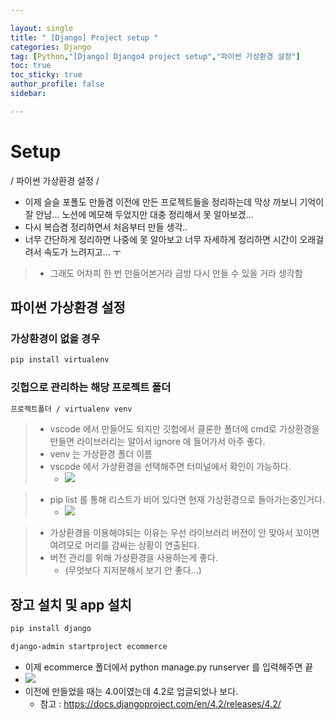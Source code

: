 ```yaml
---

layout: single
title: " [Django] Project setup "
categories: Django
tag: [Python,"[Django] Django4 project setup","파이썬 가상환경 설정"]
toc: true
toc_sticky: true
author_profile: false
sidebar:

---
```

# Setup

/ 파이썬 가상환경 설정 /

- 이제 슬슬 포폴도 만들겸 이전에 만든 프로젝트들을 정리하는데 막상 까보니 기억이 잘 안남... 노션에 메모해 두었지만 대충 정리해서 못 알아보겠...
- 다시 복습겸 정리하면서 처음부터 만들 생각..
- 너무 간단하게 정리하면 나중에 못 알아보고 너무 자세하게 정리하면 시간이 오래걸려서 속도가 느려지고... ㅜ
>- 그래도 어차피 한 번 만들어본거라 금방 다시 만들 수 있을 거라 생각함

## 파이썬 가상환경 설정

### 가상환경이 없을 경우
```cmd
pip install virtualenv
```

### 깃헙으로 관리하는 해당 프로젝트 폴더
```cmd
프로젝트폴더 / virtualenv venv
```

>- vscode 에서 만들어도 되지만 깃헙에서 클론한 폴더에 cmd로 가상환경을 만들면 라이브러리는 알아서 ignore 에 들어가서 아주 좋다.
>- venv 는 가상환경 폴더 이름
>- vscode 에서 가상환경을 선택해주면 터미널에서 확인이 가능하다.
>	- ![](https://i.imgur.com/DxmWEKJ.png)

>- pip list 를 통해 리스트가 비어 있다면 현재 가상환경으로 돌아가는중인거다.
>	- ![](https://i.imgur.com/qyqLX5M.png)

>- 가상환경을 이용해야되는 이유는 우선 라이브러리 버전이 안 맞아서 꼬이면 여려모로 머리를 감싸는 상황이 연출된다.
>- 버전 관리를 위해 가상환경을 사용하는게 좋다.
>	- (무엇보다 지저분해서 보기 안 좋다...)

## 장고 설치 및 app 설치
```cmd
pip install django

django-admin startproject ecommerce
```

- 이제 ecommerce 폴더에서 python manage.py runserver 를 입력해주면 끝
- ![](https://i.imgur.com/5zQmBCt.png)
- 이전에 만들었을 때는 4.0이였는데 4.2로 업글되었나 보다.
	- 참고 : https://docs.djangoproject.com/en/4.2/releases/4.2/

